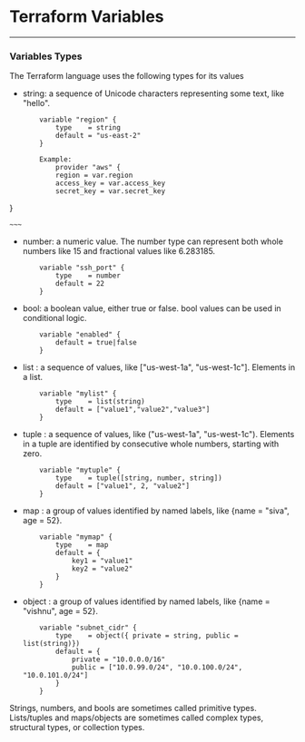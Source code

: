# Terraform Variables
---


### Variables Types
The Terraform language uses the following types for its values

- string: a sequence of Unicode characters representing some text, like "hello".
    ~~~
        variable "region" {
            type    = string
            default = "us-east-2"
        }
        
        Example:
            provider "aws" {
            region = var.region
            access_key = var.access_key
            secret_key = var.secret_key
}


    ~~~

- number: a numeric value. The number type can represent both whole numbers like 15 and fractional values like 6.283185.
    ~~~
        variable "ssh_port" {
            type    = number
            default = 22
        }
    ~~~

- bool: a boolean value, either true or false. bool values can be used in conditional logic.
    ~~~
        variable "enabled" {
            default = true|false
        }
    ~~~

- list : a sequence of values, like ["us-west-1a", "us-west-1c"]. Elements in a list.
    ~~~
        variable "mylist" {
            type    = list(string)
            default = ["value1","value2","value3"]
        }
    ~~~

- tuple : a sequence of values, like ("us-west-1a", "us-west-1c"). Elements in a tuple are identified by consecutive whole numbers, starting with zero.
    ~~~
        variable "mytuple" {
            type    = tuple([string, number, string])
            default = ["value1", 2, "value2"]
        }
    ~~~

- map : a group of values identified by named labels, like {name = "siva", age = 52}.
    ~~~
        variable "mymap" {
            type    = map
            default = {
                key1 = "value1"
                key2 = "value2"
            }
        }
    ~~~

- object : a group of values identified by named labels, like {name = "vishnu", age = 52}.
    ~~~
        variable "subnet_cidr" {
            type    = object({ private = string, public = list(string)})
            default = {
                private = "10.0.0.0/16"
                public = ["10.0.99.0/24", "10.0.100.0/24", "10.0.101.0/24"]
            }
        }
    ~~~

Strings, numbers, and bools are sometimes called primitive types. Lists/tuples and maps/objects are sometimes called complex types, structural types, or collection types.
